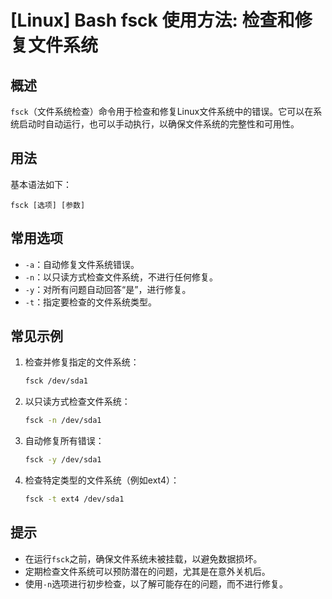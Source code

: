 # [Linux] Bash fsck 使用方法: 检查和修复文件系统

## 概述
`fsck`（文件系统检查）命令用于检查和修复Linux文件系统中的错误。它可以在系统启动时自动运行，也可以手动执行，以确保文件系统的完整性和可用性。

## 用法
基本语法如下：
```
fsck [选项] [参数]
```

## 常用选项
- `-a`：自动修复文件系统错误。
- `-n`：以只读方式检查文件系统，不进行任何修复。
- `-y`：对所有问题自动回答“是”，进行修复。
- `-t`：指定要检查的文件系统类型。

## 常见示例
1. 检查并修复指定的文件系统：
   ```bash
   fsck /dev/sda1
   ```

2. 以只读方式检查文件系统：
   ```bash
   fsck -n /dev/sda1
   ```

3. 自动修复所有错误：
   ```bash
   fsck -y /dev/sda1
   ```

4. 检查特定类型的文件系统（例如ext4）：
   ```bash
   fsck -t ext4 /dev/sda1
   ```

## 提示
- 在运行`fsck`之前，确保文件系统未被挂载，以避免数据损坏。
- 定期检查文件系统可以预防潜在的问题，尤其是在意外关机后。
- 使用`-n`选项进行初步检查，以了解可能存在的问题，而不进行修复。